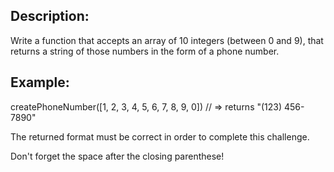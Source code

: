 ## Description:

Write a function that accepts an array of 10 integers (between 0 and 9), that returns a string of those numbers in the form of a phone number.

## Example:

createPhoneNumber([1, 2, 3, 4, 5, 6, 7, 8, 9, 0]) // => returns "(123) 456-7890"

The returned format must be correct in order to complete this challenge. 

Don't forget the space after the closing parenthese!
